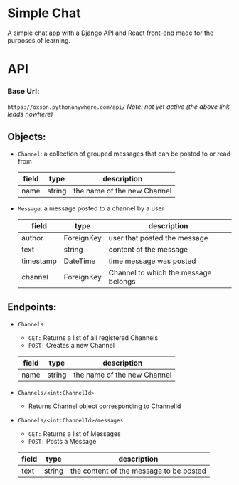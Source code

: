 # Simple Chat

A simple chat app with a [Django](https://github.com/django/django) API and [React](https://github.com/facebook/react) front-end made for the purposes of learning.

# API

### Base Url: 
`https://oxson.pythonanywhere.com/api/`
 *Note: not yet active (the above link leads nowhere)*

## Objects:
 + `Channel`: a collection of grouped messages that can be posted to or read from
 
    | field | type   | description                 |
    | ----- | ------ | --------------------------- |
    | name  | string | the name of the new Channel |
 + `Message`: a message posted to a channel by a user
 
    | field | type   | description                 |
    | ----- | ------ | --------------------------- |
    | author  | ForeignKey | user that posted the message |
    | text  | string | content of the message |
    | timestamp  | DateTime | time message was posted |
    | channel  | ForeignKey | Channel to which the message belongs |

## Endpoints:
 + `Channels`
    * `GET:` Returns a list of all registered Channels
    * `POST:` Creates a new Channel
    
    | field | type   | description                 |
    | ----- | ------ | --------------------------- |
    | name  | string | the name of the new Channel |
 + `Channels/<int:ChannelId>`
    * Returns Channel object corresponding to ChannelId
 + `Channels/<int:ChannelId>/messages`
    * `GET:` Returns a list of Messages
    * `POST:` Posts a Message
    
    | field | type | description |
    | ----- | ----| -------|
    | text | string | the content of the message to be posted |
